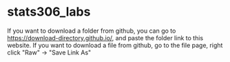 # stats306_labs
If you want to download a folder from github, you can go to https://download-directory.github.io/, and paste the folder link to this website.
If you want to download a file from github, go to the file page, right click "Raw" -> "Save Link As"
